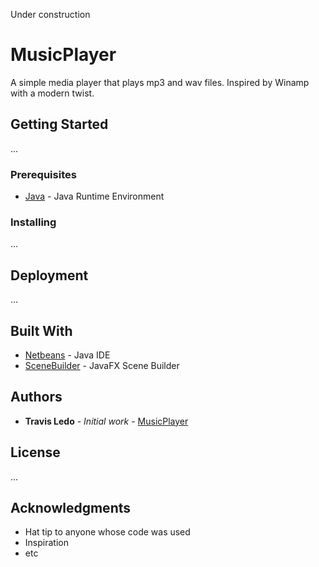 Under construction
# MusicPlayer

A simple media player that plays mp3 and wav files. Inspired by Winamp with a modern twist.

## Getting Started

...

### Prerequisites

* [Java](https://www.java.com) - Java Runtime Environment


### Installing

...


## Deployment

...

## Built With

* [Netbeans](https://netbeans.org/) - Java IDE
* [SceneBuilder](https://gluonhq.com/products/scene-builder/) - JavaFX Scene Builder

## Authors

* **Travis Ledo** - *Initial work* - [MusicPlayer](https://github.com/TravisLedo)


## License

...
## Acknowledgments

* Hat tip to anyone whose code was used
* Inspiration
* etc
